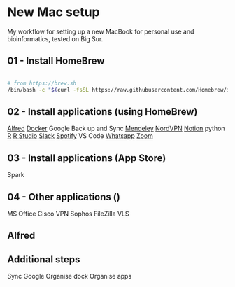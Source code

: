 # New Mac setup

My workflow for setting up a new MacBook for personal use and bioinformatics, tested on Big Sur. 

## 01 - Install HomeBrew

```bash

# from https://brew.sh
/bin/bash -c "$(curl -fsSL https://raw.githubusercontent.com/Homebrew/install/HEAD/install.sh)"

```

## 02 - Install applications (using HomeBrew)

[Alfred](https://formulae.brew.sh/cask/alfred#default)
[Docker](https://formulae.brew.sh/cask/docker#default)
Google Back up and Sync
[Mendeley](https://formulae.brew.sh/cask/mendeley#default)
[NordVPN](https://formulae.brew.sh/cask/nordvpn#default)
[Notion](https://formulae.brew.sh/cask/notion#default)
python
[R](https://formulae.brew.sh/formula/r#default)
[R Studio](https://formulae.brew.sh/cask/rstudio#default)
[Slack](https://formulae.brew.sh/cask/slack#default)
[Spotify](https://formulae.brew.sh/cask/spotify#default)
VS Code
[Whatsapp](https://formulae.brew.sh/cask/whatsapp#default)
[Zoom](https://formulae.brew.sh/cask/zoom#default)

## 03 - Install applications (App Store)

Spark

## 04 - Other applications ()

MS Office
Cisco VPN
Sophos
FileZilla
VLS

## Alfred 


## Additional steps

Sync Google
Organise dock
Organise apps



